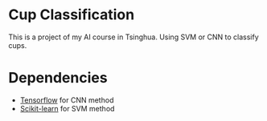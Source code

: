 # Cup Classification
This is a project of my AI course in Tsinghua. Using SVM or CNN to classify cups.

# Dependencies
* [Tensorflow](https://www.tensorflow.org/) for CNN method
* [Scikit-learn](http://scikit-learn.org/) for SVM method
